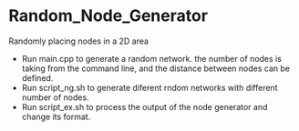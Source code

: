 # Random_Node_Generator
Randomly placing nodes in a 2D area 
- Run main.cpp to generate a random network. the number of nodes is taking from the command line, and the distance between nodes can be defined. 
- Run script_ng.sh to generate diferent rndom networks with different number of nodes.
- Run script_ex.sh to process the output of the node generator and change its format. 
